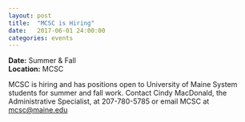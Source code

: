 ```yaml
---
layout: post
title:  "MCSC is Hiring"
date:   2017-06-01 24:00:00
categories: events
---
```

<p>
<strong>Date:</strong> Summer & Fall<br>
<strong>Location:</strong> MCSC
</p>

<p>MCSC is hiring and has positions open to University of Maine System students for summer and fall work. Contact Cindy MacDonald, the Administrative Specialist, at 207-780-5785 or email MCSC at <a href="mailto:mcsc@maine.edu">mcsc@maine.edu</a></p>
